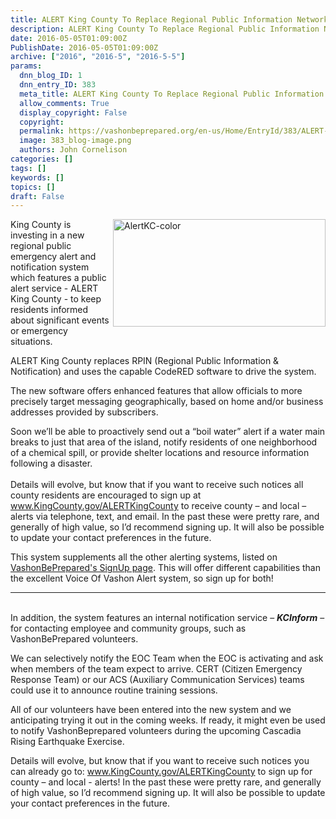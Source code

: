 ```yaml
---
title: ALERT King County To Replace Regional Public Information Network (RPIN)
description: ALERT King County To Replace Regional Public Information Network (RPIN)
date: 2016-05-05T01:09:00Z
PublishDate: 2016-05-05T01:09:00Z
archive: ["2016", "2016-5", "2016-5-5"]
params:
  dnn_blog_ID: 1
  dnn_entry_ID: 383
  meta_title: ALERT King County To Replace Regional Public Information Network (RPIN)
  allow_comments: True
  display_copyright: False
  copyright:
  permalink: https://vashonbeprepared.org/en-us/Home/EntryId/383/ALERT-King-County-To-Replace-Regional-Public-Information-Network-RPIN
  image: 383_blog-image.png
  authors: John Cornelison
categories: []
tags: []
keywords: []
topics: []
draft: False
---
```


<p><a href="./images/383/ALERT-King-County-replaces-old-Regional_F99B-AlertKC-color_2.png"><img width="340" height="172" align="right" title="AlertKC-color" style="border: 0px none; background-image: none; padding-top: 0px; padding-left: 0px; margin: 0px 0px 5px 5px; display: inline; padding-right: 0px; float: right;" alt="AlertKC-color" src="./images/383/ALERT-King-County-replaces-old-Regional_F99B-AlertKC-color_thumb.png" /></a>
King County is investing in a new regional public emergency alert and notification system which features a public alert service - ALERT King County - to keep residents informed about significant events or emergency situations. </p>
<p>ALERT King County  replaces RPIN (Regional Public Information &amp; Notification) and uses the capable CodeRED software to drive the system.</p>
The new software offers enhanced features that allow officials to more precisely target messaging geographically, based on home and/or business addresses provided by subscribers.<br />
<p>Soon we&rsquo;ll be able to proactively send out a &ldquo;boil water&rdquo; alert if a water main breaks to just that area of the island, notify residents of one neighborhood of a chemical spill, or provide shelter locations and resource information following a disaster.<br />
<br />
Details will evolve, but know that if you want to receive such notices all county residents are encouraged to sign up at <a target="_blank" href="http://www.KingCounty.gov/ALERTKingCounty">www.KingCounty.gov/ALERTKingCounty</a> to receive county &ndash; and local &ndash; alerts via telephone, text, and email. In the past these were pretty rare, and generally of high value, so I&rsquo;d recommend signing up. It will also be possible to update your contact preferences in the future.</p>
<p>This system supplements all the other alerting systems, listed on <a href="/News/SignupforEmergencyAlerts.aspx">VashonBePrepared's SignUp page</a>. This will offer different capabilities than the excellent Voice Of Vashon Alert system, so sign up for both!</p>
<p><hr />
<br />
In addition, the system features an internal notification service &ndash; <em><strong>KCInform</strong> </em>&ndash; for contacting employee and community groups, such as VashonBePrepared volunteers. </p>
<p>We can selectively notify the EOC Team when the EOC is activating and ask when members of the team expect to arrive. CERT (Citizen Emergency Response Team) or our ACS (Auxiliary Communication Services) teams could use it to announce routine training sessions.</p>
<p>All of our volunteers have been entered into the new system and we anticipating trying it out in the coming weeks. If ready, it might even be used to notify VashonBeprepared volunteers during the upcoming Cascadia Rising Earthquake Exercise.</p>
Details will evolve, but know that if you want to receive such notices you can already go to: <a href="http://www.KingCounty.gov/ALERTKingCounty">www.KingCounty.gov/ALERTKingCounty</a> to sign up for county &ndash; and local - alerts! In the past these were pretty rare, and generally of high value, so I&rsquo;d recommend signing up. It will also be possible to update your contact preferences in the future.<br />
